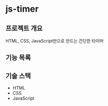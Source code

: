# js-timer

## 프로젝트 개요
HTML, CSS, JavaScript만으로 만드는 간단한 타이머

## 기능 목록

## 기술 스택
- HTML
- CSS
- JavaScript